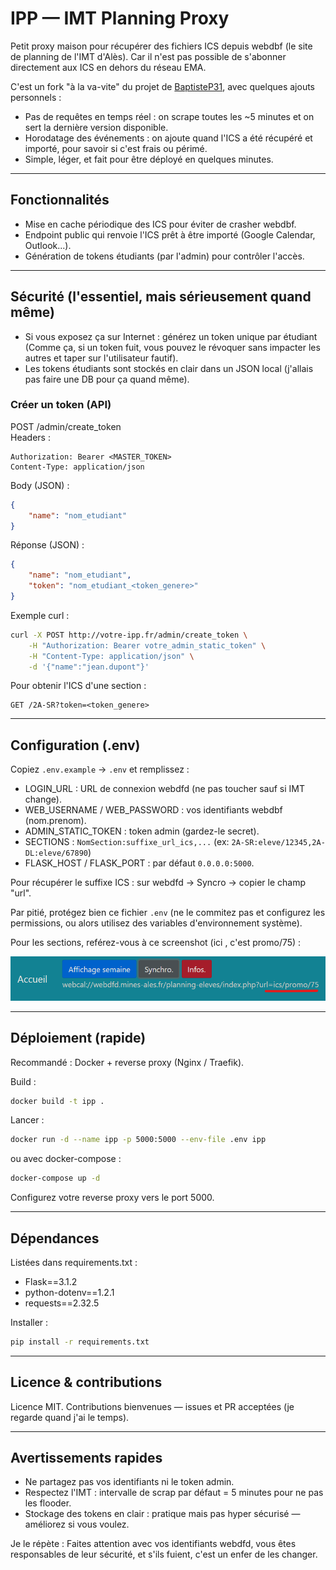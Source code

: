 # IPP — IMT Planning Proxy

Petit proxy maison pour récupérer des fichiers ICS depuis webdbf (le site de planning de l'IMT d'Alès). Car il n'est pas possible de s'abonner directement aux ICS en dehors du réseau EMA.

C'est un fork "à la va-vite" du projet de [BaptisteP31](https://github.com/BaptisteP31/IPP), avec quelques ajouts personnels :
- Pas de requêtes en temps réel : on scrape toutes les ~5 minutes et on sert la dernière version disponible.
- Horodatage des événements : on ajoute quand l'ICS a été récupéré et importé, pour savoir si c'est frais ou périmé.
- Simple, léger, et fait pour être déployé en quelques minutes.

---

## Fonctionnalités
- Mise en cache périodique des ICS pour éviter de crasher webdbf.
- Endpoint public qui renvoie l'ICS prêt à être importé (Google Calendar, Outlook...).
- Génération de tokens étudiants (par l'admin) pour contrôler l'accès.

---

## Sécurité (l'essentiel, mais sérieusement quand même)
- Si vous exposez ça sur Internet : générez un token unique par étudiant (Comme ça, si un token fuit, vous pouvez le révoquer sans impacter les autres et taper sur l'utilisateur fautif).
- Les tokens étudiants sont stockés en clair dans un JSON local (j'allais pas faire une DB pour ça quand même).

### Créer un token (API)
POST /admin/create_token  
Headers :
```http
Authorization: Bearer <MASTER_TOKEN>
Content-Type: application/json
```

Body (JSON) :
```json
{
    "name": "nom_etudiant"
}
```

Réponse (JSON) :
```json
{
    "name": "nom_etudiant",
    "token": "nom_etudiant_<token_genere>"
}
```

Exemple curl :
```bash
curl -X POST http://votre-ipp.fr/admin/create_token \
    -H "Authorization: Bearer votre_admin_static_token" \
    -H "Content-Type: application/json" \
    -d '{"name":"jean.dupont"}'
```

Pour obtenir l'ICS d'une section :
```
GET /2A-SR?token=<token_genere>
```

---

## Configuration (.env)
Copiez `.env.example` → `.env` et remplissez :
- LOGIN_URL : URL de connexion webdfd (ne pas toucher sauf si IMT change).
- WEB_USERNAME / WEB_PASSWORD : vos identifiants webdbf (nom.prenom).
- ADMIN_STATIC_TOKEN : token admin (gardez-le secret).
- SECTIONS : `NomSection:suffixe_url_ics,...` (ex: `2A-SR:eleve/12345,2A-DL:eleve/67890`)
- FLASK_HOST / FLASK_PORT : par défaut `0.0.0.0:5000`.

Pour récupérer le suffixe ICS : sur webdfd → Syncro → copier le champ "url".

Par pitié, protégez bien ce fichier `.env` (ne le commitez pas et configurez les permissions, ou alors utilisez des variables d'environnement système).

Pour les sections, reférez-vous à ce screenshot (ici , c'est promo/75) :

![screenshot](./image.png)

---

## Déploiement (rapide)
Recommandé : Docker + reverse proxy (Nginx / Traefik).

Build :
```bash
docker build -t ipp .
```
Lancer :
```bash
docker run -d --name ipp -p 5000:5000 --env-file .env ipp
```
ou avec docker-compose :
```bash
docker-compose up -d
```
Configurez votre reverse proxy vers le port 5000.

---

## Dépendances
Listées dans requirements.txt :
- Flask==3.1.2
- python-dotenv==1.2.1
- requests==2.32.5

Installer :
```bash
pip install -r requirements.txt
```

---

## Licence & contributions
Licence MIT. Contributions bienvenues — issues et PR acceptées (je regarde quand j'ai le temps).

---

## Avertissements rapides
- Ne partagez pas vos identifiants ni le token admin.
- Respectez l'IMT : intervalle de scrap par défaut = 5 minutes pour ne pas les flooder.
- Stockage des tokens en clair : pratique mais pas hyper sécurisé — améliorez si vous voulez.

Je le répète : Faites attention avec vos identifiants webdfd, vous êtes responsables de leur sécurité, et s'ils fuient, c'est un enfer de les changer.
